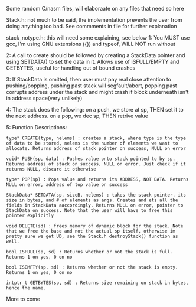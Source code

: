 Some random C/nasm files, will elaboraate on any files that need so here

Stack.h: not much to be said, the implementation prevents the user from doing anything too bad. See commments in file for further explanation

stack_notype.h: this will need some explaining, see below
  1: You MUST use gcc, I'm using GNU extensions ({}) and typeof, WILL NOT run without
  
  2:  A call to create should be followed by creating a StackData pointer and using SETDATA() to set the data in it. Allows use of ISFULL/EMPTY and GETBYTES, useful for handling out of bound crashes
  
  3: If StackData is omitted, then user must pay real close attention to pushing/popping, pushing past stack will segfault/abort, popping past corrupts address under the stack and might crash if block underneath isn't in address space(very unlikely)
  
  4: The stack does the following: on a push, we store at sp, THEN set it to the next address. on a pop, we dec sp, THEN retrive value
  
  5: Function Descriptions: 
  
    type* CREATE(type, nelems) : creates a stack, where type is the type of data to be stored, nelems is the number of elements we want to allocate. Returns address of stack pointer on success, NULL on error
    
    void* PUSH(sp, data) : Pushes value onto stack pointed to by sp. Returns address of stack on success, NULL on error. Just check if it returns NULL, discard it otherwise
    
    type* POP(sp) : Pops value and returns its ADDRESS, NOT DATA. Returns NULL on error, address of top value on success
    
    StackData* SETDATA(sp, sizeB, nelems) : takes the stack pointer, its size in bytes, and # of elements as args. Creates and ets all the fields in StackData aaccordingly. Returns NULL on error, pointer to StackData on success. Note that the user will have to free this pointer explicitly
    
    void DELETE(sd) : frees memory of dynamic block for the stack. Note that we free the base and not the actual sp itself, otherwise im pretty sure we get UD, see the Stack.h destroyStack() function as well. 
    
    bool ISFULL(sp, sd) : Returns whether or not the stack is full. Returns 1 on yes, 0 on no
    
    bool ISEMPTY(sp, sd) : Returns whether or not the stack is empty. Returns 1 on yes, 0 on no
    
    intptr_t GETBYTES(sp, sd) : Returns size remaining on stack in bytes, hence the name.
    

More to come
